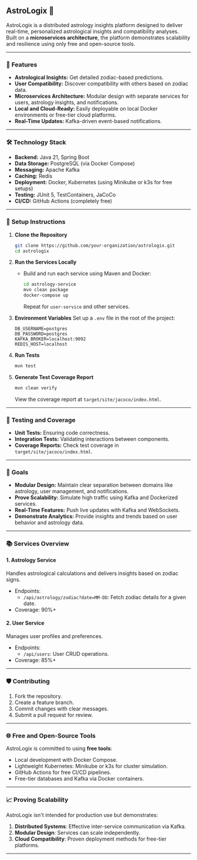## AstroLogix 🌌

AstroLogix is a distributed astrology insights platform designed to deliver real-time, personalized astrological insights and compatibility analyses. Built on a **microservices architecture**, the platform demonstrates scalability and resilience using only free and open-source tools.

---

### 🌟 **Features**

- **Astrological Insights:** Get detailed zodiac-based predictions.
- **User Compatibility:** Discover compatibility with others based on zodiac data.
- **Microservices Architecture:** Modular design with separate services for users, astrology insights, and notifications.
- **Local and Cloud-Ready:** Easily deployable on local Docker environments or free-tier cloud platforms.
- **Real-Time Updates:** Kafka-driven event-based notifications.

---

### 🛠️ **Technology Stack**

- **Backend:** Java 21, Spring Boot
- **Data Storage:** PostgreSQL (via Docker Compose)
- **Messaging:** Apache Kafka
- **Caching:** Redis
- **Deployment:** Docker, Kubernetes (using Minikube or k3s for free setups)
- **Testing:** JUnit 5, TestContainers, JaCoCo
- **CI/CD:** GitHub Actions (completely free)

---

### 🚀 **Setup Instructions**

1. **Clone the Repository**
   ```bash
   git clone https://github.com/your-organization/astrologix.git
   cd astrologix
   ```

2. **Run the Services Locally**
   - Build and run each service using Maven and Docker:
     ```bash
     cd astrology-service
     mvn clean package
     docker-compose up
     ```
     Repeat for `user-service` and other services.

3. **Environment Variables**
   Set up a `.env` file in the root of the project:
   ```
   DB_USERNAME=postgres
   DB_PASSWORD=postgres
   KAFKA_BROKER=localhost:9092
   REDIS_HOST=localhost
   ```

4. **Run Tests**
   ```bash
   mvn test
   ```

5. **Generate Test Coverage Report**
   ```bash
   mvn clean verify
   ```
   View the coverage report at `target/site/jacoco/index.html`.

---

### 🧪 **Testing and Coverage**

- **Unit Tests:** Ensuring code correctness.
- **Integration Tests:** Validating interactions between components.
- **Coverage Reports:** Check test coverage in `target/site/jacoco/index.html`.

---

### 🎯 **Goals**

- **Modular Design:** Maintain clear separation between domains like astrology, user management, and notifications.
- **Prove Scalability:** Simulate high traffic using Kafka and Dockerized services.
- **Real-Time Features:** Push live updates with Kafka and WebSockets.
- **Demonstrate Analytics:** Provide insights and trends based on user behavior and astrology data.

---

### 📚 **Services Overview**

#### 1. Astrology Service
Handles astrological calculations and delivers insights based on zodiac signs.
- Endpoints:
   - `/api/astrology/zodiac?date=MM-DD`: Fetch zodiac details for a given date.
- Coverage: 90%+

#### 2. User Service
Manages user profiles and preferences.
- Endpoints:
   - `/api/users`: User CRUD operations.
- Coverage: 85%+

---

### 🛡️ **Contributing**

1. Fork the repository.
2. Create a feature branch.
3. Commit changes with clear messages.
4. Submit a pull request for review.

---

### 🌐 **Free and Open-Source Tools**

AstroLogix is committed to using **free tools**:
- Local development with Docker Compose.
- Lightweight Kubernetes: Minikube or k3s for cluster simulation.
- GitHub Actions for free CI/CD pipelines.
- Free-tier databases and Kafka via Docker containers.

---

### 📈 **Proving Scalability**

AstroLogix isn't intended for production use but demonstrates:
1. **Distributed Systems**: Effective inter-service communication via Kafka.
2. **Modular Design**: Services can scale independently.
3. **Cloud Compatibility**: Proven deployment methods for free-tier platforms.

---
